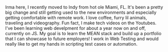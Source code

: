 Irma here, I recently moved to Indy from hot ole Miami, FL. It's been a pretty big change and still getting used to the new environments and especially getting comfortable with remote work. I love coffee, furry lil animals, traveling and videography. Fun fact, I make tech videos on the Youtubes. I've been learning web develpment for about a year now on and off, currently on JS. My goal is to learn the MEAN stack and build up a portfolio that I can showcase to future employers! I work in Web Testing and would really like to get my hands in scripting test cases or automation. 
